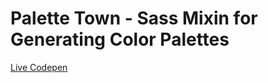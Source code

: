 Palette Town - Sass Mixin for Generating Color Palettes
=====

<a href="http://codepen.io/jordiesaenz/pen/VjKRry">Live Codepen</a>
